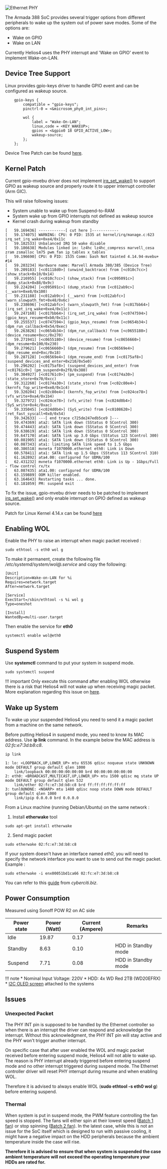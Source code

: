 ![Ethernet PHY](/img/wol/schematic.png)

The Armada 388 SoC provides several trigger options from different peripherals to wake up the system out of power save modes. Some of the options are:

* Wake on GPIO
* Wake on LAN

Currently Helios4 uses the PHY interrupt and 'Wake on GPIO' event to implement Wake-on-LAN.

## Device Tree Support

Linux provides gpio-keys driver to handle GPIO event and can be configured as wakeup source.

```
	gpio-keys {
		compatible = "gpio-keys";
		pinctrl-0 = <&microsom_phy0_int_pins>;

		wol {
			label = "Wake-On-LAN";
			linux,code = <KEY_WAKEUP>;
			gpios = <&gpio0 18 GPIO_ACTIVE_LOW>;
			wakeup-source;
		};
	};
```

Device Tree Patch can be found [here](/files/wol/helios4-dts-add-wake-on-lan-support.patch).

## Kernel Patch

Current gpio-mvebu driver does not implement [irq_set_wake()](https://www.kernel.org/doc/html/v4.14/core-api/genericirq.html?highlight=irq_set_wake#c.irq_chip)
to support GPIO as wakeup source and properly route it to upper interrupt controller (Arm GIC).

This will raise following issues:

- System unable to wake up from Suspend-to-RAM
- System wake up from GPIO interrupts not defined as wakeup source
- Kernel crash during wakeup from standby

```
[   59.169436] ------------[ cut here ]------------
[   59.174075] WARNING: CPU: 0 PID: 1535 at kernel/irq/manage.c:623 irq_set_irq_wake+0xe4/0x11c
[   59.182533] Unbalanced IRQ 50 wake disable
[   59.186638] Modules linked in: lz4hc lz4hc_compress marvell_cesa zram zsmalloc lm75 pwm_fan ip_tables x_tables
[   59.196690] CPU: 0 PID: 1535 Comm: bash Not tainted 4.14.94-mvebu+ #14
[   59.203234] Hardware name: Marvell Armada 380/385 (Device Tree)
[   59.209183] [<c01118d0>] (unwind_backtrace) from [<c010c7cc>] (show_stack+0x10/0x14)
[   59.216955] [<c010c7cc>] (show_stack) from [<c095091c>] (dump_stack+0x88/0x9c)
[   59.224204] [<c095091c>] (dump_stack) from [<c012ab9c>] (__warn+0xe8/0x100)
[   59.231188] [<c012ab9c>] (__warn) from [<c012abfc>] (warn_slowpath_fmt+0x48/0x6c)
[   59.238696] [<c012abfc>] (warn_slowpath_fmt) from [<c017bb64>] (irq_set_irq_wake+0xe4/0x11c)
[   59.247160] [<c017bb64>] (irq_set_irq_wake) from [<c0747594>] (gpio_keys_resume+0xb0/0x11c)
[   59.255537] [<c0747594>] (gpio_keys_resume) from [<c0654b34>] (dpm_run_callback+0x54/0xec)
[   59.263826] [<c0654b34>] (dpm_run_callback) from [<c0655180>] (device_resume+0xcc/0x270)
[   59.271941] [<c0655180>] (device_resume) from [<c0656660>] (dpm_resume+0x100/0x230)
[   59.279621] [<c0656660>] (dpm_resume) from [<c06569e4>] (dpm_resume_end+0xc/0x18)
[   59.287128] [<c06569e4>] (dpm_resume_end) from [<c0175af8>] (suspend_devices_and_enter+0x210/0x5e0)
[   59.296202] [<c0175af8>] (suspend_devices_and_enter) from [<c01761c0>] (pm_suspend+0x2f8/0x380)
[   59.304927] [<c01761c0>] (pm_suspend) from [<c0174a30>] (state_store+0x70/0xcc)
[   59.312260] [<c0174a30>] (state_store) from [<c02c80e4>] (kernfs_fop_write+0xe8/0x1c4)
[   59.320204] [<c02c80e4>] (kernfs_fop_write) from [<c024ce78>] (vfs_write+0xa4/0x1b4)
[   59.327972] [<c024ce78>] (vfs_write) from [<c024d0b4>] (SyS_write+0x4c/0xac)
[   59.335045] [<c024d0b4>] (SyS_write) from [<c0108620>] (ret_fast_syscall+0x0/0x54)
[   59.342633] ---[ end trace c725de247edb5ce9 ]---
[   59.474369] ata2: SATA link down (SStatus 0 SControl 300)
[   59.474443] ata3: SATA link down (SStatus 0 SControl 300)
[   59.638619] ata1: SATA link down (SStatus 0 SControl 300)
[   59.647170] ata4: SATA link up 3.0 Gbps (SStatus 123 SControl 300)
[   60.081905] ata1: SATA link down (SStatus 0 SControl 300)
[   60.087343] ata1: limiting SATA link speed to 1.5 Gbps
[   60.386518] mvneta f1070000.ethernet eth0: Link is Down
[   60.578411] ata1: SATA link up 1.5 Gbps (SStatus 113 SControl 310)
[   61.162892] ata4.00: configured for UDMA/100
[   62.431232] mvneta f1070000.ethernet eth0: Link is Up - 1Gbps/Full - flow control rx/tx
[   63.087435] ata1.00: configured for UDMA/100
[   63.159889] OOM killer enabled.
[   63.164643] Restarting tasks ... done.
[   63.181059] PM: suspend exit
```

To fix the issue, gpio-mvebu driver needs to be patched to implement [irq_set_wake()](https://www.kernel.org/doc/html/v4.14/core-api/genericirq.html?highlight=irq_set_wake#c.irq_chip)
and only enable interrupt on GPIO defined as wakeup source.

Patch for Linux Kernel 4.14.x can be found [here](/files/wol/lk4.14-mvebu-gpio-add_wake_on_gpio_support.patch)


## Enabling WOL

Enable the PHY to raise an interrupt when magic packet received :

```
sudo ethtool -s eth0 wol g
```

To make it permanent, create the following file */etc/systemd/system/wol@.service* and copy the following:

```
[Unit]
Description=Wake-on-LAN for %i
Requires=network.target
After=network.target

[Service]
ExecStart=/sbin/ethtool -s %i wol g
Type=oneshot

[Install]
WantedBy=multi-user.target
```

Then enable the service for **eth0**

```
systemctl enable wol@eth0
```

## Suspend System

Use **systemctl** command to put your system in suspend mode.

```
sudo systemctl suspend
```

!!! important
		Only execute this command after enabling WOL otherwise there is a risk that Helios4 will not wake up when receiving magic packet. More explanation regarding this issue on [here](/wol/#unexpected-packet).

## Wake up System

To wake up your suspended Helios4 you need to send it a magic packet from a machine on the same network.

Before putting Helios4 in suspend mode, you need to know its MAC address. Use **ip link** command. In the example below the MAC address is *02:fc:e7:3d:b8:c8*.

```
ip link

1: lo: <LOOPBACK,UP,LOWER_UP> mtu 65536 qdisc noqueue state UNKNOWN mode DEFAULT group default qlen 1000
    link/loopback 00:00:00:00:00:00 brd 00:00:00:00:00:00
2: eth0: <BROADCAST,MULTICAST,UP,LOWER_UP> mtu 1500 qdisc mq state UP mode DEFAULT group default qlen 532
    link/ether 02:fc:e7:3d:b8:c8 brd ff:ff:ff:ff:ff:ff
3: tunl0@NONE: <NOARP> mtu 1480 qdisc noop state DOWN mode DEFAULT group default qlen 1000
    link/ipip 0.0.0.0 brd 0.0.0.0
```

From a Linux machine (running Debian/Ubuntu) on the same network :

1. Install **etherwake** tool

```
sudo apt-get install etherwake
```

2. Send magic packet

```
sudo etherwake 02:fc:e7:3d:b8:c8
```

If your system doesn't have an interface named *eth0*, you will need to specify the network interface you want to use to send out the magic packet. Example :

```
sudo etherwake -i enx00051bd1ca66 02:fc:e7:3d:b8:c8
```

You can refer to this [guide](https://www.cyberciti.biz/tips/linux-send-wake-on-lan-wol-magic-packets.html) from *cyberciti.biz*.

## Power Consumption

Measured using Sonoff POW R2 on AC side

| Power state   | Power (Watt)  | Current (Ampere) | Remarks |
|---------------|---------------|------------------|---------|
|  Idle         | 19.87 				| 0.17						 |				 |
|  Standby      |  8.63				  | 0.10      			 | HDD in Standby mode |
|  Suspend      |  7.71				  | 0.08      			 | HDD in Standby mode |

!!! note
    * Nominal Input Voltage: 220V
    * HDD: 4x WD Red 2TB (WD20EFRX)
    * [I2C OLED screen](/i2c/) attached to the systems

## Issues

### Unexpected Packet

The PHY INT pin is supposed to be handled by the Ethernet controller so when there is an interrupt the driver can respond and acknowledge the interrupt. Without this acknowledgment, the PHY INT pin will stay active and the PHY won't trigger another interrupt.

On specific case that after user enabled the WOL and magic packet received before entering suspend mode, Helios4 will not able to wake up. The reason is PHY interrupt already triggered before entering suspend mode and no other interrupt triggered during suspend mode. The Ethernet controller driver will reset PHY interrupt during resume and when enabling WOL.

Therefore it is advised to always enable WOL (**sudo ethtool -s eth0 wol g**) before entering suspend.

### Thermal

When system is put in suspend mode, the PWM feature controlling the fan speed is stopped. The fans will either spin at their lowest speed ([Batch 1 fan](/pwm/#old-fan-batch-1)) or stop spinning ([Batch 2 fan](/pwm/#new-fan-batch-2)). In the latest case, while this is not an issue for the SoC itself which is designed to run with passive cooling, it might have a negative impact on the HDD peripherals because the ambient temperature inside the case will rise.

**Therefore it is advised to ensure that when system is suspended the case ambient temperature will not exceed the operating temperature your HDDs are rated for.**

